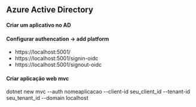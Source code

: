 ## Azure Active Directory

#### Criar um aplicativo no AD

#### Configurar authencation -> add platform
- https://localhost:5001/
- https://localhost:5001/signin-oidc
- https://localhost:5001/signout-oidc

#### Criar aplicação web mvc
dotnet new mvc --auth nomeaplicacao --client-id seu_client_id --tenant-id seu_tenant_id --domain localhost
